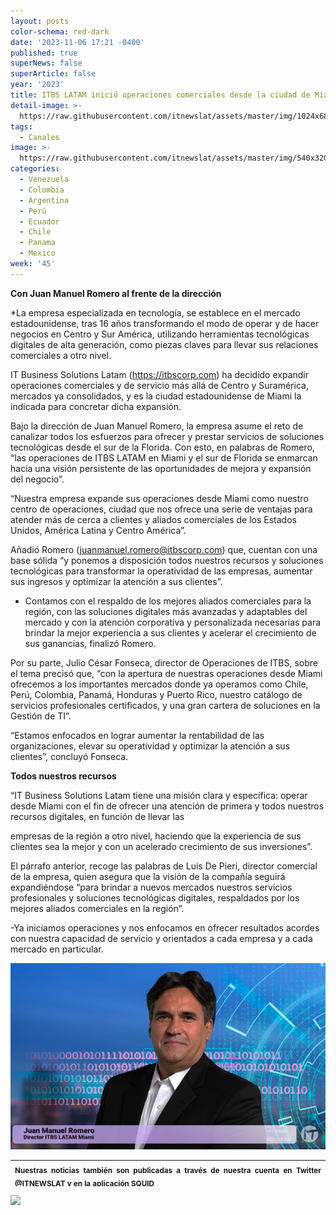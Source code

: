 ```yaml
---
layout: posts
color-schema: red-dark
date: '2023-11-06 17:21 -0400'
published: true
superNews: false
superArticle: false
year: '2023'
title: ITBS LATAM inició operaciones comerciales desde la ciudad de Miami
detail-image: >-
  https://raw.githubusercontent.com/itnewslat/assets/master/img/1024x680/Juan-Manuel-Romero-g.jpg
tags:
  - Canales
image: >-
  https://raw.githubusercontent.com/itnewslat/assets/master/img/540x320/Juan-Manuel-Romero-p.jpg
categories:
  - Venezuela
  - Colombia
  - Argentina
  - Perú
  - Ecuador
  - Chile
  - Panama
  - Mexico
week: '45'
---
```

**Con Juan Manuel Romero al frente de la dirección**

*La empresa especializada en tecnología, se establece en el mercado estadounidense, tras 16 años transformando el modo de operar y de hacer negocios en Centro y Sur América, utilizando herramientas tecnológicas digitales de alta generación, como piezas claves para llevar sus relaciones comerciales a otro nivel.

IT Business Solutions Latam (https://itbscorp.com) ha decidido expandir operaciones comerciales y de servicio más allá de Centro y Suramérica, mercados ya consolidados, y es la ciudad estadounidense de Miami la indicada para concretar dicha expansión.

Bajo la dirección de Juan Manuel Romero, la empresa asume el reto de canalizar todos los esfuerzos para ofrecer y prestar servicios de soluciones tecnológicas desde el sur de la Florida. Con esto, en palabras de Romero, “las operaciones de ITBS LATAM en Miami y el sur de Florida se enmarcan hacia una visión persistente de las oportunidades de mejora y expansión del negocio”.

“Nuestra empresa expande sus operaciones desde Miami como nuestro centro de operaciones, ciudad que nos ofrece una serie de ventajas para atender más de cerca a clientes y aliados comerciales de los Estados Unidos, América Latina y Centro América”.

Añadió Romero (juanmanuel.romero@itbscorp.com) que, cuentan con una base sólida “y ponemos a disposición todos nuestros recursos y soluciones tecnológicas para transformar la operatividad de las empresas, aumentar sus ingresos y optimizar la atención a sus clientes”.

- Contamos con el respaldo de los mejores aliados comerciales para la región, con las soluciones digitales más avanzadas y adaptables del mercado y con la atención corporativa y personalizada necesarias para brindar la mejor experiencia a sus clientes y acelerar el crecimiento de sus ganancias, finalizó Romero.

Por su parte, Julio César Fonseca, director de Operaciones de ITBS, sobre el tema precisó que, “con la apertura de nuestras operaciones desde Miami ofrecemos a los importantes mercados donde ya operamos como Chile, Perú, Colombia, Panamá, Honduras y Puerto Rico, nuestro catálogo de servicios profesionales certificados, y una gran cartera de soluciones en la Gestión de TI”.

“Estamos enfocados en lograr aumentar la rentabilidad de las organizaciones, elevar su operatividad y optimizar la atención a sus clientes”, concluyó Fonseca.

**Todos nuestros recursos**

“IT Business Solutions Latam tiene una misión clara y específica: operar desde Miami con el fin de ofrecer una atención de primera y todos nuestros recursos digitales, en función de llevar las

empresas de la región a otro nivel, haciendo que la experiencia de sus clientes sea la mejor y con un acelerado crecimiento de sus inversiones”.

El párrafo anterior, recoge las palabras de Luis De Pieri, director comercial de la empresa, quien asegura que la visión de la compañía seguirá expandiéndose “para brindar a nuevos mercados nuestros servicios profesionales y soluciones tecnológicas digitales, respaldados por los mejores aliados comerciales en la región”.

-Ya iniciamos operaciones y nos enfocamos en ofrecer resultados acordes con nuestra capacidad de servicio y orientados a cada empresa y a cada mercado en particular.

![](https://raw.githubusercontent.com/itnewslat/assets/master/img/540x320/Juan-Manuel-Romero-p.jpg)

<table style="height: 42px;" width="569">
<tbody>
<tr>
<td style="text-align: justify;"><sub><strong>Nuestras noticias también son publicadas a través de nuestra cuenta en Twitter <a href="https://twitter.com/itnewslat?lang=es">@ITNEWSLAT</a> y en la aplicación <a href="https://squidapp.co/en/">SQUID</a></strong></sub></td>
</tr>
</tbody>
</table>

<img src="https://tracker.metricool.com/c3po.jpg?hash=56f88a41e39ab42c063cc51676587a04"/>